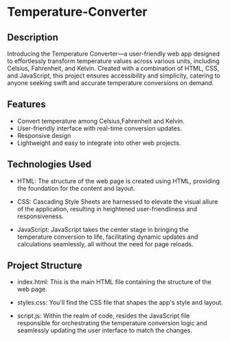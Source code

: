# Temperature-Converter

## Description
Introducing the Temperature Converter—a user-friendly web app designed to effortlessly transform temperature values across various units, including Celsius, Fahrenheit, and Kelvin. Created with a combination of HTML, CSS, and JavaScript, this project ensures accessibility and simplicity, catering to anyone seeking swift and accurate temperature conversions on demand.

## Features
- Convert temperature among Celsius,Fahrenheit and Kelvin.
- User-friendly interface with real-time conversion updates.
- Responsive design 
- Lightweight and easy to integrate into other web projects.

## Technologies Used
- HTML: The structure of the web page is created using HTML, providing the foundation for the content and layout.

- CSS: Cascading Style Sheets are harnessed to elevate the visual allure of the application, resulting in heightened user-friendliness and responsiveness.

- JavaScript: JavaScript takes the center stage in bringing the temperature conversion to life, facilitating dynamic updates and calculations seamlessly, all without the need for page reloads.

## Project Structure
- index.html: This is the main HTML file containing the structure of the web page.

- styles.css: You'll find the CSS file that shapes the app's style and layout.

- script.js: Within the realm of code, resides the JavaScript file responsible for orchestrating the temperature conversion logic and seamlessly updating the user interface to match the changes.




